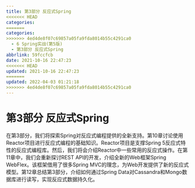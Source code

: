 ```yaml
---
title: 第3部分 反应式Spring
<<<<<<< HEAD
categories:
=======
categories: 
>>>>>>> 4ed4de8f07c69857a05fa9fda8014b55c4291ca0
  - 6 Spring实战(第5版)
  - 第3部分 反应式Spring
abbrlink: 59fccfcb
date: 2021-10-16 22:47:23
<<<<<<< HEAD
updated: 2021-10-16 22:47:23
=======
updated: 2022-04-03 01:21:18
>>>>>>> 4ed4de8f07c69857a05fa9fda8014b55c4291ca0
---
```

# 第3部分 反应式Spring
在第3部分，我们将探索Spring对反应式编程提供的全新支持。第10章讨论使用Reactor项目进行反应式编程的基础知识。Reactor项目是支撑Spring 5反应式特性的反应式编程库。然后，我们将会介绍Reactor中一些常用的反应式操作。在第11章中，我们会重新探讨REST API的开发，介绍全新的Web框架Spring WebFlex。该框架借用了很多Spring MVC的理念，为Web开发提供了新的反应式模型。第12章总结第3部分，介绍如何通过Spring Data对Cassandra和Mongo数据库进行读写，实现反应式数据持久化。
